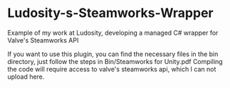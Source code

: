# Ludosity-s-Steamworks-Wrapper
Example of my work at Ludosity, developing a managed C# wrapper for Valve's Steamworks API

If you want to use this plugin, you can find the necessary files in the bin directory, just follow the steps in Bin/Steamworks for Unity.pdf
Compiling the code will require access to valve's steamworks api, which I can not upload here.